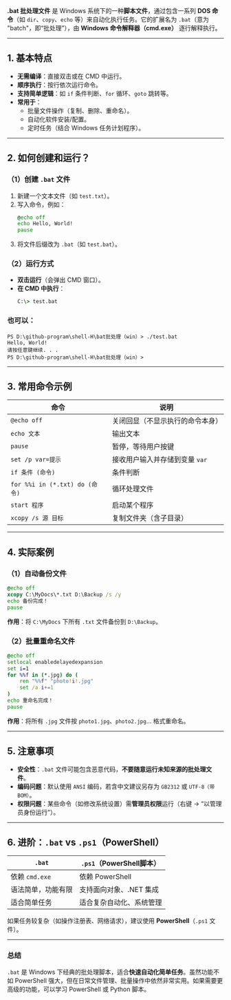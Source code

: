 **.bat 批处理文件** 是 Windows 系统下的一种**脚本文件**，通过包含一系列 **DOS 命令**（如 `dir`、`copy`、`echo` 等）来自动化执行任务。它的扩展名为 `.bat`（意为 "batch"，即“批处理”），由 **Windows 命令解释器（cmd.exe）** 逐行解释执行。

---

## **1. 基本特点**
- **无需编译**：直接双击或在 CMD 中运行。
- **顺序执行**：按行依次运行命令。
- **支持简单逻辑**：如 `if` 条件判断、`for` 循环、`goto` 跳转等。
- **常用于**：
  - 批量文件操作（复制、删除、重命名）。
  - 自动化软件安装/配置。
  - 定时任务（结合 Windows 任务计划程序）。

---

## **2. 如何创建和运行？**
### **（1）创建 `.bat` 文件**
1. 新建一个文本文件（如 `test.txt`）。
2. 写入命令，例如：
   ```bat
   @echo off
   echo Hello, World!
   pause
   ```
3. 将文件后缀改为 `.bat`（如 `test.bat`）。

### **（2）运行方式**
- **双击运行**（会弹出 CMD 窗口）。
- **在 CMD 中执行**：
  ```cmd
  C:\> test.bat
  ```
### 也可以：
```bush
PS D:\github-program\shell-H\bat批处理（win）> ./test.bat
Hello, World!
请按任意键继续. . . 
PS D:\github-program\shell-H\bat批处理（win）> 
```

---

## **3. 常用命令示例**
| 命令 | 说明 |
|------|------|
| `@echo off` | 关闭回显（不显示执行的命令本身） |
| `echo 文本` | 输出文本 |
| `pause` | 暂停，等待用户按键 |
| `set /p var=提示` | 接收用户输入并存储到变量 `var` |
| `if 条件 (命令)` | 条件判断 |
| `for %%i in (*.txt) do (命令)` | 循环处理文件 |
| `start 程序` | 启动某个程序 |
| `xcopy /s 源 目标` | 复制文件夹（含子目录） |

---

## **4. 实际案例**
### **（1）自动备份文件**
```bat
@echo off
xcopy C:\MyDocs\*.txt D:\Backup /s /y
echo 备份完成！
pause
```
**作用**：将 `C:\MyDocs` 下所有 `.txt` 文件备份到 `D:\Backup`。

### **（2）批量重命名文件**
```bat
@echo off
setlocal enabledelayedexpansion
set i=1
for %%f in (*.jpg) do (
    ren "%%f" "photo!i!.jpg"
    set /a i+=1
)
echo 重命名完成！
pause
```
**作用**：将所有 `.jpg` 文件按 `photo1.jpg`、`photo2.jpg`... 格式重命名。

---

## **5. 注意事项**
- **安全性**：`.bat` 文件可能包含恶意代码，**不要随意运行未知来源的批处理文件**。
- **编码问题**：默认使用 `ANSI` 编码，若含中文建议另存为 `GB2312` 或 `UTF-8（带BOM）`。
- **权限问题**：某些命令（如修改系统设置）需**管理员权限**运行（右键 → “以管理员身份运行”）。

---

## **6. 进阶：`.bat` vs `.ps1`（PowerShell）**
| **`.bat`** | **`.ps1`（PowerShell脚本）** |
|------------|-----------------------------|
| 依赖 `cmd.exe` | 依赖 PowerShell |
| 语法简单，功能有限 | 支持面向对象、.NET 集成 |
| 适合简单任务 | 适合复杂自动化、系统管理 |

如果任务较复杂（如操作注册表、网络请求），建议使用 **PowerShell**（`.ps1` 文件）。

---

### **总结**
`.bat` 是 Windows 下经典的批处理脚本，适合**快速自动化简单任务**。虽然功能不如 PowerShell 强大，但在日常文件管理、批量操作中依然非常实用。如果需要更高级的功能，可以学习 PowerShell 或 Python 脚本。